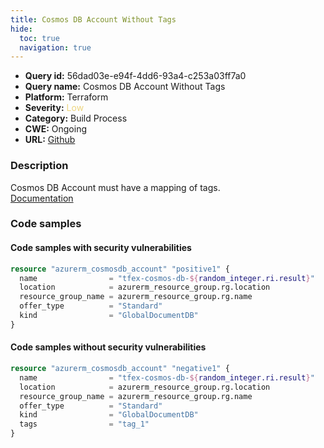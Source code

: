 ```yaml
---
title: Cosmos DB Account Without Tags
hide:
  toc: true
  navigation: true
---
```


-   **Query id:** 56dad03e-e94f-4dd6-93a4-c253a03ff7a0
-   **Query name:** Cosmos DB Account Without Tags
-   **Platform:** Terraform
-   **Severity:** <span style="color:#edd57e">Low</span>
-   **Category:** Build Process
-   **CWE:** Ongoing
-   **URL:** [Github](https://github.com/DataDog/kics/tree/master/assets/queries/terraform/azure/cosmos_db_account_without_tags)

### Description
Cosmos DB Account must have a mapping of tags.<br>
[Documentation](https://registry.terraform.io/providers/hashicorp/azurerm/latest/docs/resources/cosmosdb_account)

### Code samples
#### Code samples with security vulnerabilities
```tf title="Positive test num. 1 - tf file" hl_lines="1"
resource "azurerm_cosmosdb_account" "positive1" {
  name                = "tfex-cosmos-db-${random_integer.ri.result}"
  location            = azurerm_resource_group.rg.location
  resource_group_name = azurerm_resource_group.rg.name
  offer_type          = "Standard"
  kind                = "GlobalDocumentDB"
}
```


#### Code samples without security vulnerabilities
```tf title="Negative test num. 1 - tf file"
resource "azurerm_cosmosdb_account" "negative1" {
  name                = "tfex-cosmos-db-${random_integer.ri.result}"
  location            = azurerm_resource_group.rg.location
  resource_group_name = azurerm_resource_group.rg.name
  offer_type          = "Standard"
  kind                = "GlobalDocumentDB"
  tags                = "tag_1"
}
```
